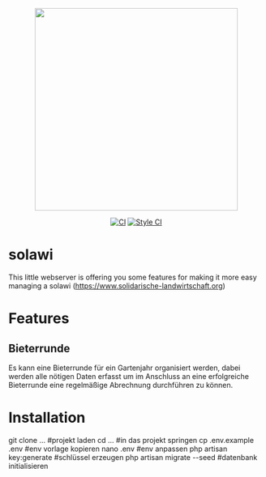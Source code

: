 <p align="center"><a href="https://laravel.com" target="_blank"><img src="https://solawir.de/wp-content/uploads/2020/01/Lgo-Lena-Transparent-alternativ.png" width="400"></a></p>

<p align="center">
<a href="https://github.com/sWalbrun/solawi/actions/workflows/ci.yml"><img src="https://github.com/sWalbrun/solawi/actions/workflows/ci.yml/badge.svg?branch=develop" alt="CI"></a>
<a href="https://github.styleci.io/repos/442431085"><img src="https://github.styleci.io/repos/442431085/shield?style=plastic" alt="Style CI"></a>
</p>

# solawi
This little webserver is offering you some features for making it more easy managing a solawi (https://www.solidarische-landwirtschaft.org)

# Features

## Bieterrunde

Es kann eine Bieterrunde für ein Gartenjahr organisiert werden, dabei werden alle nötigen Daten erfasst um im Anschluss an eine erfolgreiche Bieterrunde eine regelmäßige Abrechnung durchführen zu können.

# Installation

git clone ... #projekt laden
cd ... #in das projekt springen
cp .env.example .env #env vorlage kopieren
nano .env #env anpassen
php artisan key:generate #schlüssel erzeugen
php artisan migrate --seed #datenbank initialisieren

